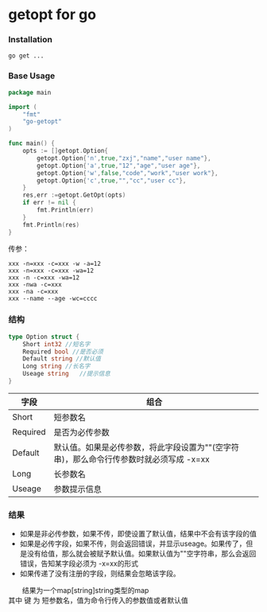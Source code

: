 # getopt for go
### Installation
```
go get ...
```
### Base Usage
```go
package main

import (
	"fmt"
	"go-getopt"
)

func main() {
	opts := []getopt.Option{
		getopt.Option{'n',true,"zxj","name","user name"},
		getopt.Option{'a',true,"12","age","user age"},
		getopt.Option{'w',false,"code","work","user work"},
		getopt.Option{'c',true,"","cc","user cc"},
	}
	res,err :=getopt.GetOpt(opts)
	if err != nil {
		fmt.Println(err)
	}
	fmt.Println(res)
}
```
传参：
```console
xxx -n=xxx -c=xxx -w -a=12
xxx -n=xxx -c=xxx -wa=12
xxx -n -c=xxx -wa=12
xxx -nwa -c=xxx
xxx -na -c=xxx
xxx --name --age -wc=cccc
```
### 结构
```go
type Option struct {
	Short int32 //短名字
	Required bool //是否必须
	Default string //默认值
	Long string //长名字
	Useage string	//提示信息
}
```
字段 | 组合
--- | ---
Short | 短参数名
Required | 是否为必传参数
Default | 默认值。如果是必传参数，将此字段设置为""(空字符串)，那么命令行传参数时就必须写成 -x=xx
Long | 长参数名
Useage | 参数提示信息

### 结果
- 如果是非必传参数，如果不传，即使设置了默认值，结果中不会有该字段的值
- 如果是必传字段，如果不传，则会返回错误，并显示useage。如果传了，但是没有给值，那么就会被赋予默认值。如果默认值为""空字符串，那么会返回错误，告知某字段必须为 -x=xx的形式
- 如果传递了没有注册的字段，则结果会忽略该字段。

<div style="text-indent:2em;">结果为一个map[string]string类型的map<br />
其中 键 为 短参数名，值为命令行传入的参数值或者默认值
</div>
